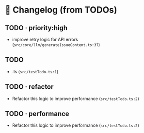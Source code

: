 # 📝 Changelog (from TODOs)

## TODO · priority:high
- improve retry logic for API errors (`src/core/llm/generateIssueContent.ts:37`)

## TODO
- .ts (`src/testTodo.ts:1`)

## TODO · refactor
- Refactor this logic to improve performance (`src/testTodo.ts:2`)

## TODO · performance
- Refactor this logic to improve performance (`src/testTodo.ts:2`)
